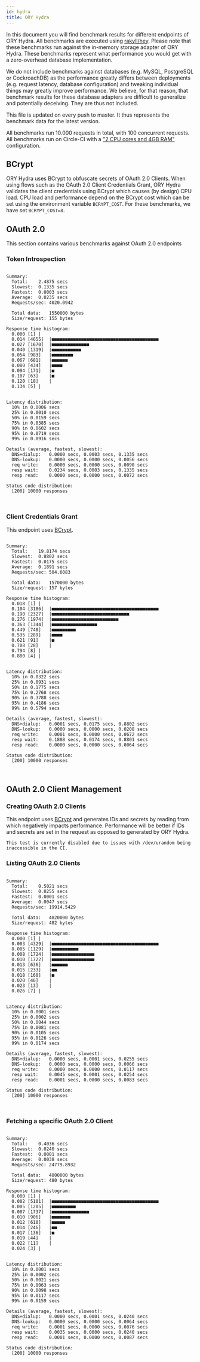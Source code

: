 ```yaml
---
id: hydra
title: ORY Hydra
---
```


In this document you will find benchmark results for different endpoints of ORY Hydra. All benchmarks are executed
using [rakyll/hey](https://github.com/rakyll/hey). Please note that these benchmarks run against the in-memory storage
adapter of ORY Hydra. These benchmarks represent what performance you would get with a zero-overhead database implementation.

We do not include benchmarks against databases (e.g. MySQL, PostgreSQL or CockroachDB) as the performance greatly differs between
deployments (e.g. request latency, database configuration) and tweaking individual things may greatly improve performance.
We believe, for that reason, that benchmark results for these database adapters are difficult to generalize and potentially
deceiving. They are thus not included.

This file is updated on every push to master. It thus represents the benchmark data for the latest version.

All benchmarks run 10.000 requests in total, with 100 concurrent requests. All benchmarks run on Circle-CI with a
["2 CPU cores and 4GB RAM"](https://support.circleci.com/hc/en-us/articles/360000489307-Why-do-my-tests-take-longer-to-run-on-CircleCI-than-locally-)
configuration.

## BCrypt

ORY Hydra uses BCrypt to obfuscate secrets of OAuth 2.0 Clients. When using flows such as the OAuth 2.0 Client Credentials
Grant, ORY Hydra validates the client credentials using BCrypt which causes (by design) CPU load. CPU load and performance
depend on the BCrypt cost which can be set using the environment variable `BCRYPT_COST`. For these benchmarks,
we have set `BCRYPT_COST=8`.

## OAuth 2.0

This section contains various benchmarks against OAuth 2.0 endpoints

### Token Introspection

```

Summary:
  Total:	2.4875 secs
  Slowest:	0.1335 secs
  Fastest:	0.0003 secs
  Average:	0.0235 secs
  Requests/sec:	4020.0942
  
  Total data:	1550000 bytes
  Size/request:	155 bytes

Response time histogram:
  0.000 [1]	|
  0.014 [4655]	|■■■■■■■■■■■■■■■■■■■■■■■■■■■■■■■■■■■■■■■■
  0.027 [1670]	|■■■■■■■■■■■■■■
  0.040 [1319]	|■■■■■■■■■■■
  0.054 [983]	|■■■■■■■■
  0.067 [681]	|■■■■■■
  0.080 [434]	|■■■■
  0.094 [171]	|■
  0.107 [63]	|■
  0.120 [18]	|
  0.134 [5]	|


Latency distribution:
  10% in 0.0006 secs
  25% in 0.0010 secs
  50% in 0.0159 secs
  75% in 0.0385 secs
  90% in 0.0602 secs
  95% in 0.0719 secs
  99% in 0.0916 secs

Details (average, fastest, slowest):
  DNS+dialup:	0.0000 secs, 0.0003 secs, 0.1335 secs
  DNS-lookup:	0.0000 secs, 0.0000 secs, 0.0056 secs
  req write:	0.0000 secs, 0.0000 secs, 0.0090 secs
  resp wait:	0.0234 secs, 0.0003 secs, 0.1335 secs
  resp read:	0.0000 secs, 0.0000 secs, 0.0072 secs

Status code distribution:
  [200]	10000 responses



```

### Client Credentials Grant

This endpoint uses [BCrypt](#bcrypt).

```

Summary:
  Total:	19.8174 secs
  Slowest:	0.8802 secs
  Fastest:	0.0175 secs
  Average:	0.1891 secs
  Requests/sec:	504.6083
  
  Total data:	1570000 bytes
  Size/request:	157 bytes

Response time histogram:
  0.018 [1]	|
  0.104 [3186]	|■■■■■■■■■■■■■■■■■■■■■■■■■■■■■■■■■■■■■■■■
  0.190 [2327]	|■■■■■■■■■■■■■■■■■■■■■■■■■■■■■
  0.276 [1974]	|■■■■■■■■■■■■■■■■■■■■■■■■■
  0.363 [1344]	|■■■■■■■■■■■■■■■■■
  0.449 [748]	|■■■■■■■■■
  0.535 [289]	|■■■■
  0.621 [91]	|■
  0.708 [28]	|
  0.794 [8]	|
  0.880 [4]	|


Latency distribution:
  10% in 0.0322 secs
  25% in 0.0931 secs
  50% in 0.1775 secs
  75% in 0.2768 secs
  90% in 0.3788 secs
  95% in 0.4186 secs
  99% in 0.5794 secs

Details (average, fastest, slowest):
  DNS+dialup:	0.0001 secs, 0.0175 secs, 0.8802 secs
  DNS-lookup:	0.0000 secs, 0.0000 secs, 0.0208 secs
  req write:	0.0001 secs, 0.0000 secs, 0.0672 secs
  resp wait:	0.1888 secs, 0.0174 secs, 0.8801 secs
  resp read:	0.0000 secs, 0.0000 secs, 0.0064 secs

Status code distribution:
  [200]	10000 responses



```

## OAuth 2.0 Client Management

### Creating OAuth 2.0 Clients

This endpoint uses [BCrypt](#bcrypt) and generates IDs and secrets by reading from  which negatively impacts
performance. Performance will be better if IDs and secrets are set in the request as opposed to generated by ORY Hydra.

```
This test is currently disabled due to issues with /dev/urandom being inaccessible in the CI.
```

### Listing OAuth 2.0 Clients

```

Summary:
  Total:	0.5021 secs
  Slowest:	0.0255 secs
  Fastest:	0.0001 secs
  Average:	0.0047 secs
  Requests/sec:	19914.5429
  
  Total data:	4820000 bytes
  Size/request:	482 bytes

Response time histogram:
  0.000 [1]	|
  0.003 [4329]	|■■■■■■■■■■■■■■■■■■■■■■■■■■■■■■■■■■■■■■■■
  0.005 [1129]	|■■■■■■■■■■
  0.008 [1724]	|■■■■■■■■■■■■■■■■
  0.010 [1722]	|■■■■■■■■■■■■■■■■
  0.013 [636]	|■■■■■■
  0.015 [233]	|■■
  0.018 [160]	|■
  0.020 [46]	|
  0.023 [13]	|
  0.026 [7]	|


Latency distribution:
  10% in 0.0001 secs
  25% in 0.0002 secs
  50% in 0.0044 secs
  75% in 0.0081 secs
  90% in 0.0105 secs
  95% in 0.0126 secs
  99% in 0.0174 secs

Details (average, fastest, slowest):
  DNS+dialup:	0.0000 secs, 0.0001 secs, 0.0255 secs
  DNS-lookup:	0.0000 secs, 0.0000 secs, 0.0066 secs
  req write:	0.0000 secs, 0.0000 secs, 0.0117 secs
  resp wait:	0.0045 secs, 0.0001 secs, 0.0254 secs
  resp read:	0.0001 secs, 0.0000 secs, 0.0083 secs

Status code distribution:
  [200]	10000 responses



```

### Fetching a specific OAuth 2.0 Client

```

Summary:
  Total:	0.4036 secs
  Slowest:	0.0240 secs
  Fastest:	0.0001 secs
  Average:	0.0038 secs
  Requests/sec:	24779.8932
  
  Total data:	4800000 bytes
  Size/request:	480 bytes

Response time histogram:
  0.000 [1]	|
  0.002 [5101]	|■■■■■■■■■■■■■■■■■■■■■■■■■■■■■■■■■■■■■■■■
  0.005 [1205]	|■■■■■■■■■
  0.007 [1737]	|■■■■■■■■■■■■■■
  0.010 [906]	|■■■■■■■
  0.012 [610]	|■■■■■
  0.014 [246]	|■■
  0.017 [136]	|■
  0.019 [44]	|
  0.022 [11]	|
  0.024 [3]	|


Latency distribution:
  10% in 0.0001 secs
  25% in 0.0002 secs
  50% in 0.0021 secs
  75% in 0.0063 secs
  90% in 0.0098 secs
  95% in 0.0117 secs
  99% in 0.0159 secs

Details (average, fastest, slowest):
  DNS+dialup:	0.0000 secs, 0.0001 secs, 0.0240 secs
  DNS-lookup:	0.0000 secs, 0.0000 secs, 0.0064 secs
  req write:	0.0001 secs, 0.0000 secs, 0.0076 secs
  resp wait:	0.0035 secs, 0.0000 secs, 0.0240 secs
  resp read:	0.0001 secs, 0.0000 secs, 0.0087 secs

Status code distribution:
  [200]	10000 responses



```

